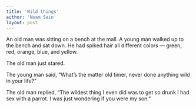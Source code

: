 ```yaml
---
title: 'Wild things'
author: 'Noam Sain'
layout: post
---
```


An old man was sitting on a bench at the mall. A young man walked up to the bench and sat down. He had spiked hair all different colors — green, red, orange, blue, and yellow.

The old man just stared.

The young man said, “What’s the matter old timer, never done anything wild in your life?”

The old man replied, “The wildest thing I even did was to get so drunk I had sex with a parrot. I was just wondering if you were my son.”